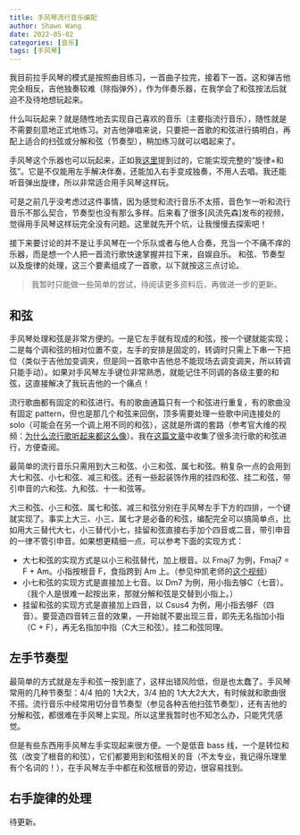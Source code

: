 ```yaml
---
title: 手风琴流行音乐编配
author: Shawn Wang
date: 2022-05-02
categories: [音乐]
tags: [手风琴]
---
```


我目前拉手风琴的模式是按照曲目练习，一首曲子拉完，接着下一首。这和弹吉他完全相反，吉他独奏较难（除指弹外），作为伴奏乐器，在我学会了和弦按法后就迫不及待地想玩起来。

什么叫玩起来？就是随性地去实现自己喜欢的音乐（主要指流行音乐），随性就是不需要刻意地正式地练习。对吉他弹唱来说，只要把一首歌的和弦进行搞明白，再配上适合的扫弦或分解和弦（节奏型），稍加练习就可以唱起来了。

手风琴这个乐器也可以玩起来，正如我[这里]()提到过的，它能实现完整的“旋律+和弦”。它是不仅能用左手解决伴奏，还能加入右手变成独奏，不用人去唱。我还能听音弹出旋律，所以非常适合用手风琴这样玩。


可是之前几乎没考虑过这件事情，因为感觉和流行音乐不太搭，音色乍一听和流行音乐不那么契合，节奏型也没有那么多样。后来看了很多[风流先森]发布的视频，觉得用手风琴这样玩完全没有问题。这里就先开个坑，让我慢慢去探索吧！


接下来要讨论的并不是让手风琴在一个乐队或者与他人合奏，充当一个不痛不痒的乐器，而是想一个人把一首流行歌快速掌握并拉下来，自娱自乐。
和弦、节奏型以及旋律的处理，这三个要素组成了一首歌，以下就按这三点讨论。


> 我暂时只能做一些简单的尝试，待阅读更多资料后，再做进一步的更新。

## 和弦

手风琴处理和弦是非常方便的。一是它左手就有现成的和弦，按一个键就能实现；二是每个调和弦的相对位置不变，左手的安排是固定的，转调时只需上下串一下把位（类似于吉他加变调夹，但是同一首歌中吉他总不能现场去调变调夹，所以转调只能手动）。如果对手风琴左手键位非常熟悉，就能记住不同调的各级主要的和弦，这直接解决了我玩吉他的一个痛点！


流行歌曲都有固定的和弦进行。有的歌曲通篇只有一个和弦进行重复，有的歌曲没有固定 pattern，但也是那几个和弦来回倒，顶多需要处理一些歌中间连接处的 solo（可能会在另一个调上用不同的和弦），这就是所谓的套路（参考官大维的视频：[为什么流行歌听起来都这么像](https://www.youtube.com/watch?v=wxJImbUCyJw)）。我在[这篇文章]()中收集了很多流行歌的和弦进行，方便查阅。

最简单的流行音乐只需用到大三和弦、小三和弦、属七和弦。稍复杂一点的会用到大七和弦、小七和弦、减三和弦。还有一些起装饰作用的挂四和弦、挂二和弦，带引申音的六和弦、九和弦、十一和弦等。

大三和弦、小三和弦、属七和弦、减三和弦分别在手风琴左手下方的四排，一个键就实现了。事实上大三、小三、属七才是必备的和弦，编配完全可以搞简单点，比如用大三替代大七，小三替代小七，挂留和弦直接右手加个四音或二音，带引申音的一律不管引申音。如果想更精细一点，可以参考下面的实现方式：


- 大七和弦的实现方式是以小三和弦替代，加上根音。以 Fmaj7 为例，Fmaj7 = F + Am。小指按根音 F，食指跨到 Am 上。（参见仲凯老师的[这个视频](https://www.bilibili.com/video/BV1a5411x7hd)）
- 小七和弦的实现方式是直接加上七音。以 Dm7 为例，用小指去够C（七音）。（我个人是很难一起按出来，那就分解和弦是交替到小指上。）
- 挂留和弦的实现方式是直接加上四音，以 Csus4 为例，用小指去够F（四音）。要营造四音转三音的效果，一开始就不要出现三音，即先无名指加小指（C + F），再无名指加中指（C大三和弦）。挂二和弦同理。




## 左手节奏型

最简单的方式就是左手和弦一按到底了，这样出错风险低，但是也太蠢了。手风琴常用的几种节奏型：4/4 拍的 1大2大，3/4 拍的 1大大2大大，有时候就和歌曲很不搭。流行音乐中经常用切分音节奏型（参见各种吉他扫弦节奏型），还有吉他的分解和弦，都很难在手风琴上实现。所以这里我暂时也不知怎么办，只能凭凭感觉。

但是有些东西用手风琴左手实现起来很方便。一个是低音 bass 线，一个是转位和弦（改变了根音的和弦），它们都要用到和弦相关的音（不太专业，我记得乐理里有个名词的！），在手风琴左手中都在和弦根音的旁边，很容易找到。




## 右手旋律的处理

待更新。
